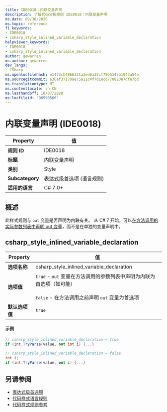 ```yaml
---
title: IDE0018：内联变量声明
description: 了解代码分析规则 IDE0018：内联变量声明
ms.date: 09/30/2020
ms.topic: reference
f1_keywords:
- IDE0018
- csharp_style_inlined_variable_declaration
helpviewer_keywords:
- IDE0018
- csharp_style_inlined_variable_declaration
author: gewarren
ms.author: gewarren
dev_langs:
- CSharp
ms.openlocfilehash: e1473cb4866331a3ed6a32cf79b5145b1043a54e
ms.sourcegitcommit: 636af37170ae75a11c4f7d1ecd770820e7dfe7bd
ms.translationtype: MT
ms.contentlocale: zh-CN
ms.lasthandoff: 10/07/2020
ms.locfileid: "96590566"
---
```

# <a name="inline-variable-declaration-ide0018"></a>内联变量声明 (IDE0018) 

|Property|值|
|-|-|
| **规则 ID** | IDE0018 |
| **标题** | 内联变量声明 |
| **类别** | Style |
| **Subcategory** | 表达式级首选项 (语言规则)  |
| **适用的语言** | C# 7.0+ |

## <a name="overview"></a>概述

此样式规则与 `out` 变量是否声明为内联有关。 从 C# 7 开始，可以[在方法调用的实际参数列表中声明 out 变量](../../../csharp/language-reference/keywords/out-parameter-modifier.md#calling-a-method-with-an-out-argument)，而不是在单独的变量声明中。

## <a name="csharp_style_inlined_variable_declaration"></a>csharp_style_inlined_variable_declaration

|Property|值|
|-|-|
| **选项名称** | csharp_style_inlined_variable_declaration
| **选项值** | `true` - `out` 变量在方法调用的参数列表中声明为内联为首选项（如可能）<br /><br />`false` - 在方法调用之前声明 `out` 变量为首选项 |
| **默认选项值** | `true` |

#### <a name="example"></a>示例

```csharp
// csharp_style_inlined_variable_declaration = true
if (int.TryParse(value, out int i) {...}

// csharp_style_inlined_variable_declaration = false
int i;
if (int.TryParse(value, out i) {...}
```

## <a name="see-also"></a>另请参阅

- [表达式级首选项](expression-level-preferences.md)
- [代码样式语言规则](language-rules.md)
- [代码样式规则参考](index.md)
